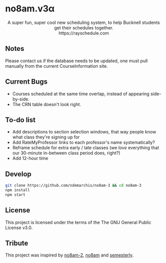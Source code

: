 # no8am.v3α
<p align="center">
  A super fun, super cool new scheduling system, to help Bucknell students get their schedules together.</br>
  https://rayschedule.com </br>
  <!-- <img src="https://github.com/icewing1996/no8am-2/blob/master/src/screenshot.png"> -->
</p>

## Notes
Please contact us if the database needs to be updated, one must pull manually from the current CourseInformation site.

## Current Bugs

* Courses scheduled at the same time overlap, instead of appearing side-by-side.
* The CRN table doesn't look right.

## To-do list

* Add descriptions to section selection windows, that way people know what class they're signing up for
* Add RateMyProfessor links to each professor's name systematically?
* Reframe schedule for extra early / late classes (we *love* everything that our 30-minute in-between class period does, right?)
* Add 12-hour time

## Develop
```bash
git clone https://github.com/ndemarchis/no8am-3 && cd no8am-3
npm install
npm start
```

## License
This project is licensed under the terms of the The GNU General Public License v3.0.

## Tribute
This project was inspired by [no8am-2](https://github.com/icewing1996/no8am-2), [no8am](https://github.com/nowyasimi/no8am) and [semesterly](https://github.com/noahpresler/semesterly).
